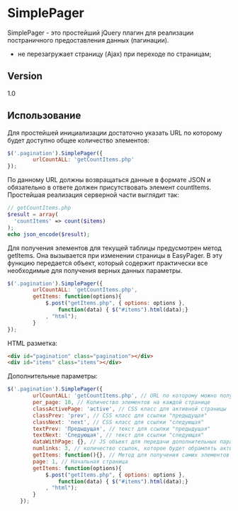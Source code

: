 SimplePager
=========

SimplePager - это простейший jQuery плагин для реализации постраничного предоставления данных (пагинации).

  - не перезагружает страницу (Ajax) при переходе по страницам;


Version
-

1.0

Использование
-----------

Для простейшей инициализации достаточно указать URL по которому будет доступно общее количество элементов:

```js
$('.pagination').SimplePager({
        urlCountALL: 'getCountItems.php'
});
```
По данному URL должны возвращаться данные в формате JSON и обязательно в ответе должен присутствовать элемент countItems.
Простейшая реализация серверной части выглядит так:
```php
// getCountItems.php
$result = array(
  'countItems' => count($items)
);
echo json_encode($result);
```


Для получения элементов для текущей таблицы предусмотрен метод getItems. Она вызывается при изменении страницы в EasyPager. В эту функцию передается объект, который содержит практически все необходимые для получения верных данных параметры.

```js
$('.pagination').SimplePager({
        urlCountALL: 'getCountItems.php',
        getItems: function(options){
            $.post("getItems.php", { options: options }, 
                function(data) { $("#items").html(data);}
            , "html");
        }
});
```
HTML разметка:
```html
<div id="pagination" class="pagination"></div>
<div id="items" class="items"></div>
```

Дополнительные параметры:
```js
$('.pagination').SimplePager({
        urlCountALL: 'getCountItems.php', // URL по которому можно получить общее количество элементов
        per_page: 10, // Количество элементов на каждой странице
        classActivePage: 'active', // CSS класс для активной страницы
        classPrev: 'prev', // CSS класс для ссылки "предыдущая"
        classNext: 'next', // CSS класс для ссылки "следующая"
        textPrev: 'Предыдущая', // текст для ссылки "предыдущая"
        textNext: 'Следующая', // текст для ссылки "следующая"
        dataWithPage: {}, // JS объект для передачи дополнительных параметров при переключении страниц
        numlinks: 3, // количество ссылок, которое будет обрамлять активную страницу
        getItems: function(){}, // Метод для получения самих элементов
        page: 1, // Начальная страница
        getItems: function(options){
            $.post("getItems.php", { options: options }, 
                function(data) { $("#items").html(data);}
            , "html");
        }
    });
```